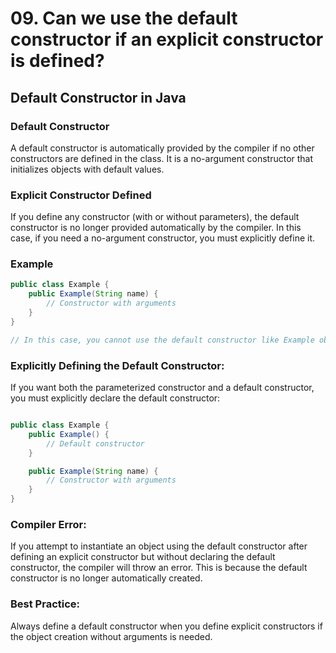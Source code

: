 # 09. Can we use the default constructor if an explicit constructor is defined?


## Default Constructor in Java

### Default Constructor
A default constructor is automatically provided by the compiler if no other constructors are defined in the class. It is a no-argument constructor that initializes objects with default values.

### Explicit Constructor Defined
If you define any constructor (with or without parameters), the default constructor is no longer provided automatically by the compiler. In this case, if you need a no-argument constructor, you must explicitly define it.

### Example

```java
public class Example {
    public Example(String name) {
        // Constructor with arguments
    }
}

// In this case, you cannot use the default constructor like Example obj = new Example();
```

### Explicitly Defining the Default Constructor: 
If you want both the parameterized constructor and a default constructor, you must explicitly declare the default constructor:

```java

public class Example {
    public Example() {
        // Default constructor
    }

    public Example(String name) {
        // Constructor with arguments
    }
}
```

### Compiler Error: 
If you attempt to instantiate an object using the default constructor after defining an explicit constructor but without declaring the default constructor, the compiler will throw an error. This is because the default constructor is no longer automatically created.

### Best Practice: 
Always define a default constructor when you define explicit constructors if the object creation without arguments is needed.

